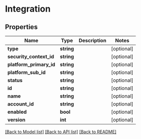 # Integration

## Properties
Name | Type | Description | Notes
------------ | ------------- | ------------- | -------------
**type** | **string** |  | [optional] 
**security_context_id** | **string** |  | [optional] 
**platform_primary_id** | **string** |  | [optional] 
**platform_sub_id** | **string** |  | [optional] 
**status** | **string** |  | [optional] 
**id** | **string** |  | [optional] 
**name** | **string** |  | [optional] 
**account_id** | **string** |  | [optional] 
**enabled** | **bool** |  | [optional] 
**version** | **int** |  | [optional] 

[[Back to Model list]](../README.md#documentation-for-models) [[Back to API list]](../README.md#documentation-for-api-endpoints) [[Back to README]](../README.md)


